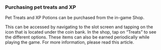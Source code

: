 ### Purchasing pet treats and XP
Pet Treats and XP Potions can be purchased from the in-game Shop. 

This can be accessed by navigating to the slot screen and tapping on the icon that is located under the coin bank. In the shop, tap on “Treats” to see the different options.
These items can also be earned periodically while playing the game. For more information, please read this article.
 
